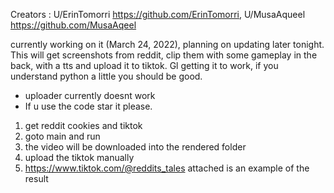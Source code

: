Creators : U/ErinTomorri https://github.com/ErinTomorri, U/MusaAqueel https://github.com/MusaAqeel

currently working on it (March 24, 2022), planning on updating later tonight. This will get screenshots from reddit, clip them with some gameplay in the back, with a tts and upload it to tiktok. Gl getting it to work, if you understand python a little you should be good.
- uploader currently doesnt work
- If u use the code star it please.

1. get reddit cookies and tiktok
2. goto main and run
3. the video will be downloaded into the rendered folder
4. upload the tiktok manually
5. https://www.tiktok.com/@reddits_tales attached is an example of the result

 
